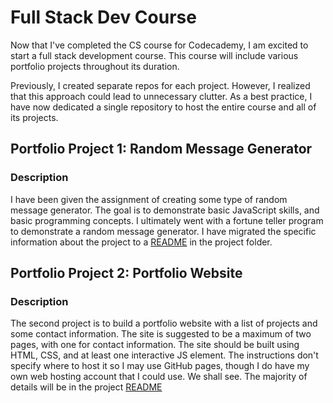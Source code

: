 # Full Stack Dev Course

Now that I've completed the CS course for Codecademy, I am excited to start a full stack development course. This course will include various portfolio projects throughout its duration.

Previously, I created separate repos for each project. However, I realized that this approach could lead to unnecessary clutter. As a best practice, I have now dedicated a single repository to host the entire course and all of its projects.

## Portfolio Project 1: Random Message Generator

### Description

I have been given the assignment of creating some type of random message generator. The goal is to demonstrate basic
JavaScript skills, and basic programming concepts. I ultimately went with a fortune teller program to demonstrate a
random message generator. I have migrated the specific information about the project to a [README](https://github.com/omcdrucifer/Full-Stack-Cert/blob/main/randomMessageGenerator/README.md) in the project folder.

## Portfolio Project 2: Portfolio Website

### Description

The second project is to build a portfolio website with a list of projects and some contact information. The site is
suggested to be a maximum of two pages, with one for contact information. The site should be built using HTML, CSS, and
at least one interactive JS element. The instructions don't specify where to host it so I may use GitHub pages, though I
do have my own web hosting account that I could use. We shall see. The majority of details will be in the project [README](https://github.com/omcdrucifer/Full-Stack-Cert/blob/main/portfolioWebsite/README.md)
